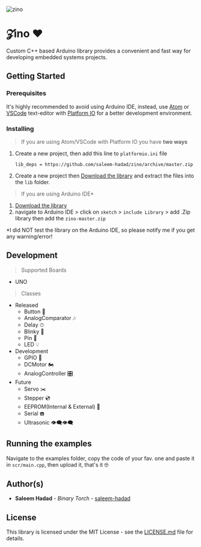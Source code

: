 ![zino](https://github.com/saleem-hadad/zino/blob/master/assets/logo.png)

# 𝓩ino ♥️

Custom C++ based Arduino library provides a convenient and fast way for developing embedded systems projects.

## Getting Started

### Prerequisites

It's highly recommended to avoid using Arduino IDE, instead, use [Atom](https://atom.io/) or [VSCode](https://code.visualstudio.com/) text-editor with [Platform IO](http://platformio.org/platformio-ide) for a better development environment.

### Installing

> If you are using Atom/VSCode with Platform IO you have **two ways**

1. Create a new project, then add this line to ```platformio.ini``` file

	```
	lib_deps = https://github.com/saleem-hadad/zino/archive/master.zip
	```

2. Create a new project then [Download the library](https://github.com/saleem-hadad/zino/archive/master.zip) and extract the files into the ```lib``` folder.

> If you are using Arduino IDE*

1. [Download the library](https://github.com/saleem-hadad/zino/archive/master.zip)
2. navigate to Arduino IDE > click on ```sketch``` > ```include Library``` > add .Zip library then add the ```zino-master.zip```

*I did NOT test the library on the Arduino IDE, so please notify me if you get any warning/error!


## Development

> Supported Boards

+ UNO

> Classes

- Released
  + Button 🔲
  + AnalogComparator 🎶
  + Delay ⏱
  + Blinky 🔮
  + Pin 📍
  + LED 💡
- Development
  + GPIO 🎹
  + DCMotor 🏍
  + AnalogController 🎛
- Future
  + Servo ✂️
  + Stepper 💿
  + EEPROM(Internal & External) 💾
  + Serial ☎️
  + Ultrasonic 👁‍🗨👁‍🗨


## Running the examples

Navigate to the examples folder, copy the code of your fav. one and paste it in ```scr/main.cpp```, then upload it, that's it 🤓

## Author(s)

* **Saleem Hadad** - *Binary Torch* - [saleem-hadad](https://github.com/saleem-hadad)

## License

This library is licensed under the MIT License - see the [LICENSE.md](LICENSE) file for details.
